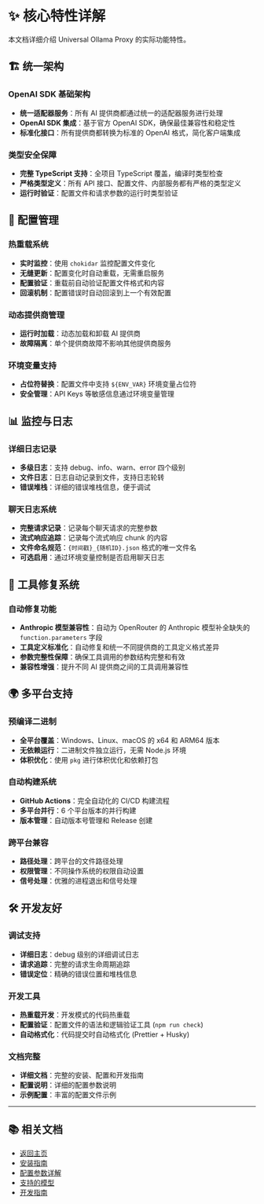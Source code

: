 # ✨ 核心特性详解

本文档详细介绍 Universal Ollama Proxy 的实际功能特性。

## 🏗️ 统一架构

### OpenAI SDK 基础架构

- **统一适配器服务**：所有 AI 提供商都通过统一的适配器服务进行处理
- **OpenAI SDK 集成**：基于官方 OpenAI SDK，确保最佳兼容性和稳定性
- **标准化接口**：所有提供商都转换为标准的 OpenAI 格式，简化客户端集成

### 类型安全保障

- **完整 TypeScript 支持**：全项目 TypeScript 覆盖，编译时类型检查
- **严格类型定义**：所有 API 接口、配置文件、内部服务都有严格的类型定义
- **运行时验证**：配置文件和请求参数的运行时类型验证

## 🔄 配置管理

### 热重载系统

- **实时监控**：使用 `chokidar` 监控配置文件变化
- **无缝更新**：配置变化时自动重载，无需重启服务
- **配置验证**：重载前自动验证配置文件格式和内容
- **回滚机制**：配置错误时自动回滚到上一个有效配置

### 动态提供商管理

- **运行时加载**：动态加载和卸载 AI 提供商
- **故障隔离**：单个提供商故障不影响其他提供商服务

### 环境变量支持

- **占位符替换**：配置文件中支持 `${ENV_VAR}` 环境变量占位符
- **安全管理**：API Keys 等敏感信息通过环境变量管理

## 📊 监控与日志

### 详细日志记录

- **多级日志**：支持 debug、info、warn、error 四个级别
- **文件日志**：日志自动记录到文件，支持日志轮转
- **错误堆栈**：详细的错误堆栈信息，便于调试

### 聊天日志系统

- **完整请求记录**：记录每个聊天请求的完整参数
- **流式响应追踪**：记录每个流式响应 chunk 的内容
- **文件命名规范**：`{时间戳}_{随机ID}.json` 格式的唯一文件名
- **可选启用**：通过环境变量控制是否启用聊天日志

## 🔧 工具修复系统

### 自动修复功能

- **Anthropic 模型兼容性**：自动为 OpenRouter 的 Anthropic 模型补全缺失的
  `function.parameters` 字段
- **工具定义标准化**：自动修复和统一不同提供商的工具定义格式差异
- **参数完整性保障**：确保工具调用的参数结构完整和有效
- **兼容性增强**：提升不同 AI 提供商之间的工具调用兼容性

## 🌍 多平台支持

### 预编译二进制

- **全平台覆盖**：Windows、Linux、macOS 的 x64 和 ARM64 版本
- **无依赖运行**：二进制文件独立运行，无需 Node.js 环境
- **体积优化**：使用 `pkg` 进行体积优化和依赖打包

### 自动构建系统

- **GitHub Actions**：完全自动化的 CI/CD 构建流程
- **多平台并行**：6 个平台版本的并行构建
- **版本管理**：自动版本号管理和 Release 创建

### 跨平台兼容

- **路径处理**：跨平台的文件路径处理
- **权限管理**：不同操作系统的权限自动设置
- **信号处理**：优雅的进程退出和信号处理

## 🛠️ 开发友好

### 调试支持

- **详细日志**：debug 级别的详细调试日志
- **请求追踪**：完整的请求生命周期追踪
- **错误定位**：精确的错误位置和堆栈信息

### 开发工具

- **热重载开发**：开发模式的代码热重载
- **配置验证**：配置文件的语法和逻辑验证工具 (`npm run check`)
- **自动格式化**：代码提交时自动格式化 (Prettier + Husky)

### 文档完整

- **详细文档**：完整的安装、配置和开发指南
- **配置说明**：详细的配置参数说明
- **示例配置**：丰富的配置文件示例

---

## 📚 相关文档

- [返回主页](../README.md)
- [安装指南](./INSTALLATION_GUIDE.md)
- [配置参数详解](./CONFIGURATION.md)
- [支持的模型](./SUPPORTED_MODELS.md)
- [开发指南](./DEVELOPMENT.md)
